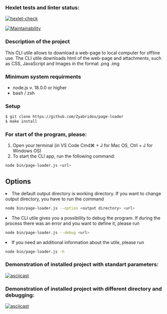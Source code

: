 ### Hexlet tests and linter status:
[![hexlet-check](https://github.com/Zyabridos/page-loader/actions/workflows/hexlet-check.yml/badge.svg?branch=main)](https://github.com/Zyabridos/page-loader/actions/workflows/hexlet-check.yml)

[![Maintainability](https://api.codeclimate.com/v1/badges/8f6ef9f2ab6b7a9a4403/maintainability)](https://codeclimate.com/github/Zyabridos/fullstack-javascript-project-4/maintainability)

### Description of the project
This CLI utile allows to download a web-page to local computer for offline use. The CLI utile downloads html of the web-page and attachments, such as CSS, JavaScript and Images in the format .png .img

### Minimum system requirments
- node.js v. 18.0.0 or higher
- bash / zsh

### Setup
```bash
$ git clone https://github.com/Zyabridos/page-loader
$ make install
```

### For start of the program, please:
1. Open  your terminal (in VS Code Cmd⌘ + J for Mac OS, Ctrl + J for Windows OS)
2. To start the CLI app, run the following command:
```bash
node bin/page-loader.js <url>
```

## Options

<li>The default output directory is working directory. If you want to change output directory, you have to run the command </li>

```bash
node bin/page-loader.js --option <output directory> <url>
```

<li>The CLI utile gives you a possibility to debug the program. If during the process there was an error and you want to define it, please run </li>

```bash
node bin/page-loader.js --debug <url>
```
<li>If you need an additional information about the utile, please run </li>

```bash
node bin/page-loader.js -h
```

### Demonstration of installed project with standart parameters:
[![asciicast](https://asciinema.org/a/675351.svg)](https://asciinema.org/a/675351)

### Demonstration of installed project with different directory and debugging: 
[![asciicast](https://asciinema.org/a/675355.svg)](https://asciinema.org/a/675355)
